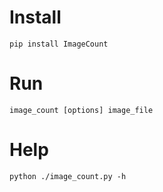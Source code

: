 # Install

`pip install ImageCount`

# Run

`image_count [options] image_file`

# Help

`python ./image_count.py -h`

